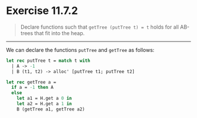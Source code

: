 # Exercise 11.7.2

> Declare functions such that `getTree (putTree t) = t` holds for all AB-trees that fit into the heap.

---

We can declare the functions `putTree` and `getTree` as follows:
```ocaml
let rec putTree t = match t with
  | A -> -1
  | B (t1, t2) -> alloc' [putTree t1; putTree t2]

let rec getTree a =
  if a = -1 then A
  else
    let a1 = H.get a 0 in
    let a2 = H.get a 1 in
    B (getTree a1, getTree a2)
```

